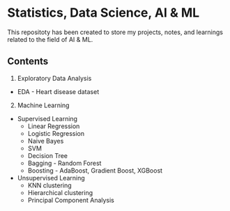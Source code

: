 # Statistics, Data Science, AI & ML

This repositoty has been created to store my projects, notes, and learnings related to the field of AI & ML.

## Contents

1. Exploratory Data Analysis
  - EDA  - Heart disease dataset

2. Machine Learning
  - Supervised Learning
    - Linear Regression 
    - Logistic Regression
    - Naive Bayes
    - SVM
    - Decision Tree
    - Bagging - Random Forest
    - Boosting - AdaBoost, Gradient Boost, XGBoost
  - Unsupervised Learning
    - KNN clustering
    - Hierarchical clustering
    - Principal Component Analysis


